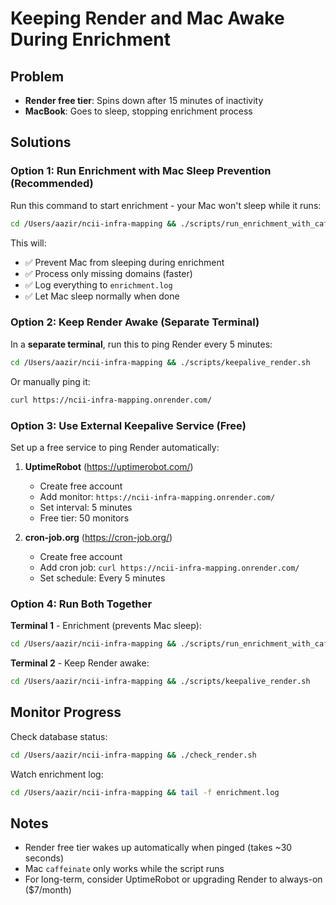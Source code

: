 # Keeping Render and Mac Awake During Enrichment

## Problem
- **Render free tier**: Spins down after 15 minutes of inactivity
- **MacBook**: Goes to sleep, stopping enrichment process

## Solutions

### Option 1: Run Enrichment with Mac Sleep Prevention (Recommended)

Run this command to start enrichment - your Mac won't sleep while it runs:

```bash
cd /Users/aazir/ncii-infra-mapping && ./scripts/run_enrichment_with_caffeinate.sh
```

This will:
- ✅ Prevent Mac from sleeping during enrichment
- ✅ Process only missing domains (faster)
- ✅ Log everything to `enrichment.log`
- ✅ Let Mac sleep normally when done

### Option 2: Keep Render Awake (Separate Terminal)

In a **separate terminal**, run this to ping Render every 5 minutes:

```bash
cd /Users/aazir/ncii-infra-mapping && ./scripts/keepalive_render.sh
```

Or manually ping it:
```bash
curl https://ncii-infra-mapping.onrender.com/
```

### Option 3: Use External Keepalive Service (Free)

Set up a free service to ping Render automatically:

1. **UptimeRobot** (https://uptimerobot.com/)
   - Create free account
   - Add monitor: `https://ncii-infra-mapping.onrender.com/`
   - Set interval: 5 minutes
   - Free tier: 50 monitors

2. **cron-job.org** (https://cron-job.org/)
   - Create free account
   - Add cron job: `curl https://ncii-infra-mapping.onrender.com/`
   - Set schedule: Every 5 minutes

### Option 4: Run Both Together

**Terminal 1** - Enrichment (prevents Mac sleep):
```bash
cd /Users/aazir/ncii-infra-mapping && ./scripts/run_enrichment_with_caffeinate.sh
```

**Terminal 2** - Keep Render awake:
```bash
cd /Users/aazir/ncii-infra-mapping && ./scripts/keepalive_render.sh
```

## Monitor Progress

Check database status:
```bash
cd /Users/aazir/ncii-infra-mapping && ./check_render.sh
```

Watch enrichment log:
```bash
cd /Users/aazir/ncii-infra-mapping && tail -f enrichment.log
```

## Notes

- Render free tier wakes up automatically when pinged (takes ~30 seconds)
- Mac `caffeinate` only works while the script runs
- For long-term, consider UptimeRobot or upgrading Render to always-on ($7/month)

